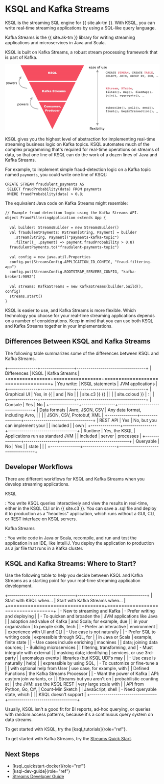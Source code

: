 ---
---
KSQL and Kafka Streams
======================

KSQL is the streaming SQL engine for {{ site.ak-tm }}. With KSQL, you
can write real-time streaming applications by using a SQL-like query
language.

Kafka Streams is the {{ site.ak-tm }} library for writing streaming
applications and microservices in Java and Scala.

KSQL is built on Kafka Streams, a robust stream processing framework
that is part of Kafka.

![The Confluent Platform stack, with KSQL at the highest level of abstraction](../img/ksql-kafka-streams-core-kafka-stack.png)

KSQL gives you the highest level of abstraction for implementing
real-time streaming business logic on Kafka topics. KSQL automates much
of the complex programming that\'s required for real-time operations on
streams of data, so that one line of KSQL can do the work of a dozen
lines of Java and Kafka Streams.

For example, to implement simple fraud-detection logic on a Kafka topic
named `payments`, you could write one line of KSQL:

``` {.sourceCode .sql}
CREATE STREAM fraudulent_payments AS
 SELECT fraudProbability(data) FROM payments
 WHERE fraudProbability(data) > 0.8;
```

The equivalent Java code on Kafka Streams might resemble:

``` {.sourceCode .java}
// Example fraud-detection logic using the Kafka Streams API.
object FraudFilteringApplication extends App {

  val builder: StreamsBuilder = new StreamsBuilder()
  val fraudulentPayments: KStream[String, Payment] = builder
    .stream[String, Payment]("payments-kafka-topic")
    .filter((_ ,payment) => payment.fraudProbability > 0.8)
  fraudulentPayments.to("fraudulent-payments-topic")

  val config = new java.util.Properties 
  config.put(StreamsConfig.APPLICATION_ID_CONFIG, "fraud-filtering-app")
  config.put(StreamsConfig.BOOTSTRAP_SERVERS_CONFIG, "kafka-broker1:9092")

  val streams: KafkaStreams = new KafkaStreams(builder.build(), config)
  streams.start()
}
```

KSQL is easier to use, and Kafka Streams is more flexible. Which
technology you choose for your real-time streaming applications depends
on a number of considerations. Keep in mind that you can use both KSQL
and Kafka Streams together in your implementations.

Differences Between KSQL and Kafka Streams
------------------------------------------

The following table summarizes some of the differences between KSQL and
Kafka Streams.

+---------------+-----------------+-----------------------------------+
| Differences   | KSQL            | Kafka Streams                     |
+===============+=================+===================================+
| You write:    | KSQL statements | JVM applications                  |
+---------------+-----------------+-----------------------------------+
| Graphical UI  | Yes, in {{      | and \| No                         |
|               | site.c3 }} {{   |                                   |
|               | site.ccloud }}  | :   |                             |
+---------------+-----------------+-----------------------------------+
| Console       | Yes             | No                                |
+---------------+-----------------+-----------------------------------+
| Data formats  | Avro, JSON, CSV | Any data format, including Avro,  |
|               |                 | JSON, CSV, Protobuf, XML          |
+---------------+-----------------+-----------------------------------+
| REST API      | Yes             | No, but you can implement your    |
| included      |                 | own                               |
+---------------+-----------------+-----------------------------------+
| Runtime       | Yes, the KSQL   | Applications run as standard JVM  |
| included      | server          | processes                         |
+---------------+-----------------+-----------------------------------+
| Queryable     | No              | Yes                               |
| state         |                 |                                   |
+---------------+-----------------+-----------------------------------+

Developer Workflows
-------------------

There are different workflows for KSQL and Kafka Streams when you
develop streaming applications.

KSQL

:   You write KSQL queries interactively and view the results in
    real-time, either in the KSQL CLI or in {{ site.c3 }}. You can save
    a .sql file and deploy it to production as a \"headless\"
    application, which runs without a GUI, CLI, or REST interface on
    KSQL servers.

Kafka Streams

:   You write code in Java or Scala, recompile, and run and test the
    application in an IDE, like IntelliJ. You deploy the application to
    production as a jar file that runs in a Kafka cluster.

KSQL and Kafka Streams: Where to Start?
---------------------------------------

Use the following table to help you decide between KSQL and Kafka
Streams as a starting point for your real-time streaming application
development.

+----------------------------------+-----------------------------------+
| Start with KSQL when...          | Start with Kafka Streams when...  |
+==================================+===================================+
| -   New to streaming and Kafka   | -   Prefer writing and deploying  |
| -   To quicken and broaden the   |     JVM applications like Java    |
|     adoption and value of Kafka  |     and Scala; for example, due   |
|     in your organization         |     to people skills, tech        |
| -   Prefer an interactive        |     environment                   |
|     experience with UI and CLI   | -   Use case is not naturally     |
| -   Prefer SQL to writing code   |     expressible through SQL, for  |
|     in Java or Scala             |     example, finite state         |
| -   Use cases include enriching  |     machines                      |
|     data; joining data sources;  | -   Building microservices        |
|     filtering, transforming, and | -   Must integrate with external  |
|     masking data; identifying    |     services, or use 3rd-party    |
|     anomalous events             |     libraries (but KSQL UDFs may  |
| -   Use case is naturally        |     help)                         |
|     expressible by using SQL,    | -   To customize or fine-tune a   |
|     with optional help from User |     use case, for example, with   |
|     Defined Functions            |     the Kafka Streams Processor   |
| -   Want the power of Kafka      |     API: custom join variants, or |
|     Streams but you aren\'t on   |     probabilistic counting at     |
|     the JVM: use the KSQL REST   |     very large scale with         |
|     API from Python, Go, C\#,    |     Count-Min Sketch              |
|     JavaScript, shell            | -   Need queryable state, which   |
|                                  |     KSQL doesn\'t support         |
+----------------------------------+-----------------------------------+

Usually, KSQL isn\'t a good fit for BI reports, ad-hoc querying, or
queries with random access patterns, because it\'s a continuous query
system on data streams.

To get started with KSQL, try the [ksql\_tutorials]{role="ref"}.

To get started with Kafka Streams, try the [Streams Quick
Start](https://docs.confluent.io/current/streams/quickstart.html).

Next Steps
----------

-   [ksql\_quickstart-docker]{role="ref"}
-   [ksql-dev-guide]{role="ref"}
-   [Streams Developer
    Guide](https://docs.confluent.io/current/streams/developer-guide/index.html)
